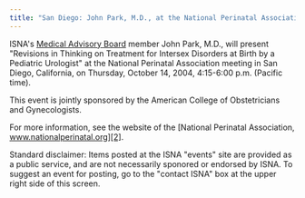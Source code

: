 ```yaml
---
title: "San Diego: John Park, M.D., at the National Perinatal Association"
---
```


ISNA's [Medical Advisory Board][1] member John Park, M.D., will present "Revisions in Thinking on Treatment for Intersex Disorders at Birth by a Pediatric Urologist" at the National Perinatal Association meeting in San Diego, California, on Thursday, October 14, 2004, 4:15-6:00 p.m. (Pacific time).  
  
This event is jointly sponsored by the American College of Obstetricians and Gynecologists.  
  
For more information, see the website of the [National Perinatal Association, www.nationalperinatal.org][2].  
  
Standard disclaimer: Items posted at the ISNA "events" site are provided as a public service, and are not necessarily sponored or endorsed by ISNA. To suggest an event for posting, go to the "contact ISNA" box at the upper right side of this screen.

 [1]: about/medicalboard
 [2]: http://www.nationalperinatal.org